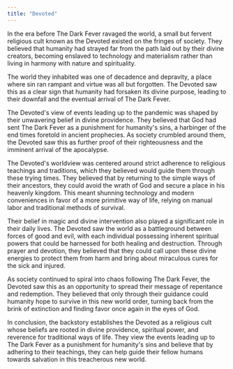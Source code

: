 ```yaml
---
title: "Devoted"
---
```

 In the era before The Dark Fever ravaged the world, a small but fervent religious cult known as the Devoted existed on the fringes of society. They believed that humanity had strayed far from the path laid out by their divine creators, becoming enslaved to technology and materialism rather than living in harmony with nature and spirituality.

The world they inhabited was one of decadence and depravity, a place where sin ran rampant and virtue was all but forgotten. The Devoted saw this as a clear sign that humanity had forsaken its divine purpose, leading to their downfall and the eventual arrival of The Dark Fever.

The Devoted's view of events leading up to the pandemic was shaped by their unwavering belief in divine providence. They believed that God had sent The Dark Fever as a punishment for humanity's sins, a harbinger of the end times foretold in ancient prophecies. As society crumbled around them, the Devoted saw this as further proof of their righteousness and the imminent arrival of the apocalypse.

The Devoted's worldview was centered around strict adherence to religious teachings and traditions, which they believed would guide them through these trying times. They believed that by returning to the simple ways of their ancestors, they could avoid the wrath of God and secure a place in his heavenly kingdom. This meant shunning technology and modern conveniences in favor of a more primitive way of life, relying on manual labor and traditional methods of survival.

Their belief in magic and divine intervention also played a significant role in their daily lives. The Devoted saw the world as a battleground between forces of good and evil, with each individual possessing inherent spiritual powers that could be harnessed for both healing and destruction. Through prayer and devotion, they believed that they could call upon these divine energies to protect them from harm and bring about miraculous cures for the sick and injured.

As society continued to spiral into chaos following The Dark Fever, the Devoted saw this as an opportunity to spread their message of repentance and redemption. They believed that only through their guidance could humanity hope to survive in this new world order, turning back from the brink of extinction and finding favor once again in the eyes of God.

In conclusion, the backstory establishes the Devoted as a religious cult whose beliefs are rooted in divine providence, spiritual power, and reverence for traditional ways of life. They view the events leading up to The Dark Fever as a punishment for humanity's sins and believe that by adhering to their teachings, they can help guide their fellow humans towards salvation in this treacherous new world.

